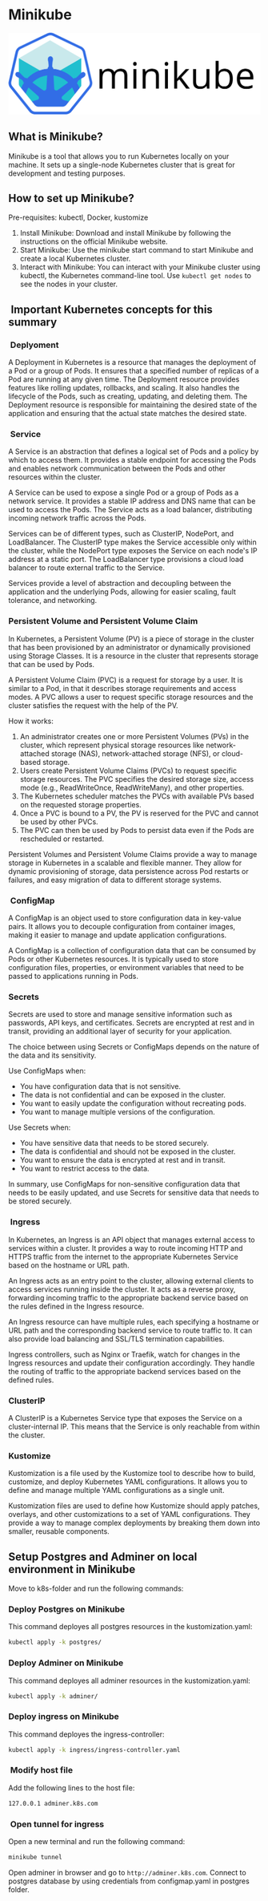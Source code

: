 # Minikube

![minikube_logo](../assets/minikube_logo.png)

## What is Minikube?

Minikube is a tool that allows you to run Kubernetes locally on your machine. It sets up a single-node Kubernetes cluster that is great for development and testing purposes.

## How to set up Minikube?

Pre-requisites: kubectl, Docker, kustomize

1. Install Minikube: Download and install Minikube by following the instructions on the official Minikube website.
2. Start Minikube: Use the minikube start command to start Minikube and create a local Kubernetes cluster.
3. Interact with Minikube: You can interact with your Minikube cluster using kubectl, the Kubernetes command-line tool. Use `kubectl get nodes` to see the nodes in your cluster.

##  Important Kubernetes concepts for this summary

###  Deplyoment

A Deployment in Kubernetes is a resource that manages the deployment of a Pod or a group of Pods. It ensures that a specified number of replicas of a Pod are running at any given time. The Deployment resource provides features like rolling updates, rollbacks, and scaling. It also handles the lifecycle of the Pods, such as creating, updating, and deleting them. The Deployment resource is responsible for maintaining the desired state of the application and ensuring that the actual state matches the desired state.

###  Service

A Service is an abstraction that defines a logical set of Pods and a policy by which to access them. It provides a stable endpoint for accessing the Pods and enables network communication between the Pods and other resources within the cluster.

A Service can be used to expose a single Pod or a group of Pods as a network service. It provides a stable IP address and DNS name that can be used to access the Pods. The Service acts as a load balancer, distributing incoming network traffic across the Pods.

Services can be of different types, such as ClusterIP, NodePort, and LoadBalancer. The ClusterIP type makes the Service accessible only within the cluster, while the NodePort type exposes the Service on each node's IP address at a static port. The LoadBalancer type provisions a cloud load balancer to route external traffic to the Service.

Services provide a level of abstraction and decoupling between the application and the underlying Pods, allowing for easier scaling, fault tolerance, and networking.

### Persistent Volume and Persistent Volume Claim

In Kubernetes, a Persistent Volume (PV) is a piece of storage in the cluster that has been provisioned by an administrator or dynamically provisioned using Storage Classes. It is a resource in the cluster that represents storage that can be used by Pods.

A Persistent Volume Claim (PVC) is a request for storage by a user. It is similar to a Pod, in that it describes storage requirements and access modes. A PVC allows a user to request specific storage resources and the cluster satisfies the request with the help of the PV.

How it works:

1. An administrator creates one or more Persistent Volumes (PVs) in the cluster, which represent physical storage resources like network-attached storage (NAS), network-attached storage (NFS), or cloud-based storage.
2. Users create Persistent Volume Claims (PVCs) to request specific storage resources. The PVC specifies the desired storage size, access mode (e.g., ReadWriteOnce, ReadWriteMany), and other properties.
3. The Kubernetes scheduler matches the PVCs with available PVs based on the requested storage properties.
4. Once a PVC is bound to a PV, the PV is reserved for the PVC and cannot be used by other PVCs.
5. The PVC can then be used by Pods to persist data even if the Pods are rescheduled or restarted.

Persistent Volumes and Persistent Volume Claims provide a way to manage storage in Kubernetes in a scalable and flexible manner. They allow for dynamic provisioning of storage, data persistence across Pod restarts or failures, and easy migration of data to different storage systems.

###  ConfigMap

A ConfigMap is an object used to store configuration data in key-value pairs. It allows you to decouple configuration from container images, making it easier to manage and update application configurations.

A ConfigMap is a collection of configuration data that can be consumed by Pods or other Kubernetes resources. It is typically used to store configuration files, properties, or environment variables that need to be passed to applications running in Pods.

### Secrets

Secrets are used to store and manage sensitive information such as passwords, API keys, and certificates. Secrets are encrypted at rest and in transit, providing an additional layer of security for your application.

The choice between using Secrets or ConfigMaps depends on the nature of the data and its sensitivity.

Use ConfigMaps when:

- You have configuration data that is not sensitive.
- The data is not confidential and can be exposed in the cluster.
- You want to easily update the configuration without recreating pods.
- You want to manage multiple versions of the configuration.

Use Secrets when:

- You have sensitive data that needs to be stored securely.
- The data is confidential and should not be exposed in the cluster.
- You want to ensure the data is encrypted at rest and in transit.
- You want to restrict access to the data.

In summary, use ConfigMaps for non-sensitive configuration data that needs to be easily updated, and use Secrets for sensitive data that needs to be stored securely.

###  Ingress

In Kubernetes, an Ingress is an API object that manages external access to services within a cluster. It provides a way to route incoming HTTP and HTTPS traffic from the internet to the appropriate Kubernetes Service based on the hostname or URL path.

An Ingress acts as an entry point to the cluster, allowing external clients to access services running inside the cluster. It acts as a reverse proxy, forwarding incoming traffic to the appropriate backend service based on the rules defined in the Ingress resource.

An Ingress resource can have multiple rules, each specifying a hostname or URL path and the corresponding backend service to route traffic to. It can also provide load balancing and SSL/TLS termination capabilities.

Ingress controllers, such as Nginx or Traefik, watch for changes in the Ingress resources and update their configuration accordingly. They handle the routing of traffic to the appropriate backend services based on the defined rules.

### ClusterIP

A ClusterIP is a Kubernetes Service type that exposes the Service on a cluster-internal IP. This means that the Service is only reachable from within the cluster.

### Kustomize

Kustomization is a file used by the Kustomize tool to describe how to build, customize, and deploy Kubernetes YAML configurations. It allows you to define and manage multiple YAML configurations as a single unit.

Kustomization files are used to define how Kustomize should apply patches, overlays, and other customizations to a set of YAML configurations. They provide a way to manage complex deployments by breaking them down into smaller, reusable components.

## Setup Postgres and Adminer on local environment in Minikube

Move to k8s-folder and run the following commands:

### Deploy Postgres on Minikube

This command deployes all postgres resources in the kustomization.yaml:

```bash
kubectl apply -k postgres/
```

### Deploy Adminer on Minikube

This command deployes all adminer resources in the kustomization.yaml:

```bash
kubectl apply -k adminer/
```

### Deploy ingress on Minikube

This command deployes the ingress-controller:

```bash
kubectl apply -k ingress/ingress-controller.yaml
```

###  Modify host file

Add the following lines to the host file:

```bash
127.0.0.1 adminer.k8s.com
```

###  Open tunnel for ingress

Open a new terminal and run the following command:

```bash
minikube tunnel
```

Open adminer in browser and go to `http://adminer.k8s.com`.
Connect to postgres database by using credentials from configmap.yaml in postgres folder.

